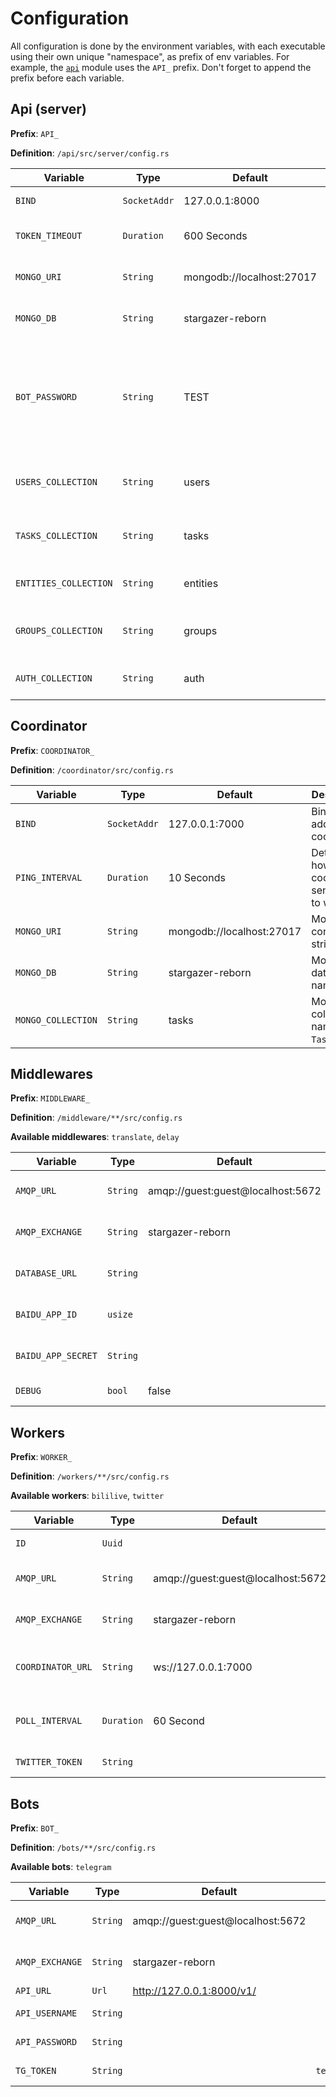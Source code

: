 # Configuration

All configuration is done by the environment variables, with each executable using their own unique "namespace", as prefix of env variables. For example, the [`api`](./api.md) module uses the `API_` prefix. Don't forget to append the prefix before each variable.

## Api (server)

**Prefix**: `API_`

**Definition**: `/api/src/server/config.rs`

| Variable              | Type         | Default                   | Description                                                                                       |
| --------------------- | ------------ | ------------------------- | ------------------------------------------------------------------------------------------------- |
| `BIND`                | `SocketAddr` | 127.0.0.1:8000            | Bind address for API server.                                                                      |
| `TOKEN_TIMEOUT`       | `Duration`   | 600 Seconds               | Duration the session(token) is valid.                                                             |
| `MONGO_URI`           | `String`     | mongodb://localhost:27017 | MongoDB connection string.                                                                        |
| `MONGO_DB`            | `String`     | stargazer-reborn          | MongoDB database name.                                                                            |
| `BOT_PASSWORD`        | `String`     | TEST                      | Secret password used to authenticate API requests from bot. This is also used to sign JWT tokens. |
| `USERS_COLLECTION`    | `String`     | users                     | MongoDB collection name for `Users`.                                                              |
| `TASKS_COLLECTION`    | `String`     | tasks                     | MongoDB collection name for `Tasks`.                                                              |
| `ENTITIES_COLLECTION` | `String`     | entities                  | MongoDB collection name for `VTBs`.                                                               |
| `GROUPS_COLLECTION`   | `String`     | groups                    | MongoDB collection name for `Groups`.                                                             |
| `AUTH_COLLECTION`     | `String`     | auth                      | MongoDB collection name for `Auth`.                                                               |

## Coordinator

**Prefix**: `COORDINATOR_`

**Definition**: `/coordinator/src/config.rs`

| Variable           | Type         | Default                   | Description                                            |
| ------------------ | ------------ | ------------------------- | ------------------------------------------------------ |
| `BIND`             | `SocketAddr` | 127.0.0.1:7000            | Bind address for coordinator.                          |
| `PING_INTERVAL`    | `Duration`   | 10 Seconds                | Determine how often coordinator sends ping to workers. |
| `MONGO_URI`        | `String`     | mongodb://localhost:27017 | MongoDB connection string.                             |
| `MONGO_DB`         | `String`     | stargazer-reborn          | MongoDB database name.                                 |
| `MONGO_COLLECTION` | `String`     | tasks                     | MongoDB collection name for `Tasks`.                   |

## Middlewares

**Prefix**: `MIDDLEWARE_`

**Definition**: `/middleware/**/src/config.rs`

**Available middlewares**: `translate`, `delay`

| Variable           | Type     | Default                           | Middleware  | Description                 |
| ------------------ | -------- | --------------------------------- | ----------- | --------------------------- |
| `AMQP_URL`         | `String` | amqp://guest:guest@localhost:5672 |             | AMQP connection url.        |
| `AMQP_EXCHANGE`    | `String` | stargazer-reborn                  |             | AMQP exchange name.         |
| `DATABASE_URL`     | `String` |                                   | `delay`     | Database connection url.    |
| `BAIDU_APP_ID`     | `usize`  |                                   | `translate` | Baidu translate app id.     |
| `BAIDU_APP_SECRET` | `String` |                                   | `translate` | Baidu translate app secret. |
| `DEBUG`            | `bool`   | false                             | `translate` | Debug only.                 |

## Workers

**Prefix**: `WORKER_`

**Definition**: `/workers/**/src/config.rs`

**Available workers**: `bililive`, `twitter`

| Variable          | Type       | Default                           | Worker    | Description                        |
| ----------------- | ---------- | --------------------------------- | --------- | ---------------------------------- |
| `ID`              | `Uuid`     |                                   |           | Unique worker ID.                  |
| `AMQP_URL`        | `String`   | amqp://guest:guest@localhost:5672 |           | AMQP connection url.               |
| `AMQP_EXCHANGE`   | `String`   | stargazer-reborn                  |           | AMQP exchange name.                |
| `COORDINATOR_URL` | `String`   | ws://127.0.0.1:7000               |           | The coordinator url to connect to. |
| `POLL_INTERVAL`   | `Duration` | 60 Second                         | `twitter` | Interval between twitter polls.    |
| `TWITTER_TOKEN`   | `String`   |                                   | `twitter` | Twitter API token.                 |

## Bots

**Prefix**: `BOT_`

**Definition**: `/bots/**/src/config.rs`

**Available bots**: `telegram`

| Variable        | Type     | Default                           | Bot        | Description          |
| --------------- | -------- | --------------------------------- | ---------- | -------------------- |
| `AMQP_URL`      | `String` | amqp://guest:guest@localhost:5672 |            | AMQP connection url. |
| `AMQP_EXCHANGE` | `String` | stargazer-reborn                  |            | AMQP exchange name.  |
| `API_URL`       | `Url`    | http://127.0.0.1:8000/v1/         |            | Api url.             |
| `API_USERNAME`  | `String` |                                   |            | Api username.        |
| `API_PASSWORD`  | `String` |                                   |            | Api password.        |
| `TG_TOKEN`      | `String` |                                   | `telegram` | Telegram bot token.  |
